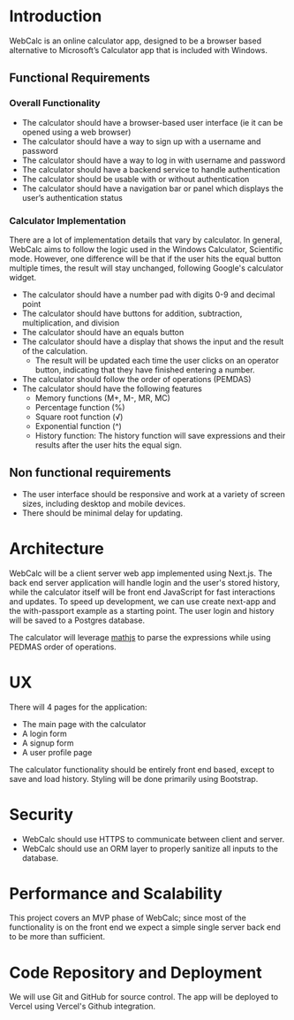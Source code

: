 # Introduction

WebCalc is an online calculator app, designed to be a browser based alternative to Microsoft’s Calculator app that is included with Windows. 

## Functional Requirements

### Overall Functionality
- The calculator should have a browser-based user interface (ie it can be opened using a web
browser)
- The calculator should have a way to sign up with a username and password
- The calculator should have a way to log in with username and password
- The calculator should have a backend service to handle authentication
- The calculator should be usable with or without authentication
- The calculator should have a navigation bar or panel which displays the user’s authentication status

### Calculator Implementation
There are a lot of implementation details that vary by calculator. In general, WebCalc aims to follow the logic used in the Windows Calculator, Scientific mode. However, one difference will be that if the user hits the equal button multiple times, the result will stay unchanged, following Google's calculator widget.

- The calculator should have a number pad with digits 0-9 and decimal point
- The calculator should have buttons for addition, subtraction, multiplication, and division
- The calculator should have an equals button
- The calculator should have a display that shows the input and the result of the calculation.
    - The result will be updated each time the user clicks on an operator button, indicating that they have finished entering a number.
- The calculator should follow the order of operations (PEMDAS)
- The calculator should have the following features
    - Memory functions (M+, M-, MR, MC)
    - Percentage function (%)
    - Square root function (√)
    - Exponential function (^)
    - History function: The history function will save expressions and their results after the user hits the equal sign.

## Non functional requirements

- The user interface should be responsive and work at a variety of screen sizes, including desktop and mobile devices.
- There should be minimal delay for updating.

# Architecture

WebCalc will be a client server web app implemented using Next.js. The back end server application will handle login and the user's stored history, while the calculator itself will be front end JavaScript for fast interactions and updates. To speed up development, we can use create next-app and the with-passport example as a starting point. The user login and history will be saved to a Postgres database.

The calculator will leverage [mathjs](https://mathjs.org/) to parse the expressions while using PEDMAS order of operations.

# UX

There will 4 pages for the application: 
- The main page with the calculator
- A login form
- A signup form
- A user profile page
    
The calculator functionality should be entirely front end based, except to save and load history. Styling will be done primarily using Bootstrap.

# Security

- WebCalc should use HTTPS to communicate between client and server.
- WebCalc should use an ORM layer to properly sanitize all inputs to the database.

# Performance and Scalability

This project covers an MVP phase of WebCalc; since most of the functionality is on the front end we expect a simple single server back end to be more than sufficient.

# Code Repository and Deployment

We will use Git and GitHub for source control. The app will be deployed to Vercel using Vercel's Github integration.